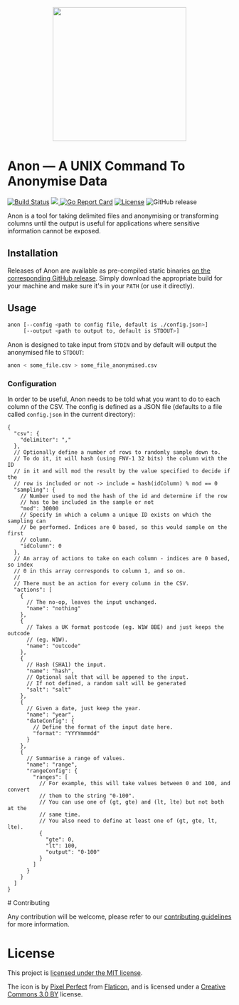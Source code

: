 <p align="center">
  <img src="icon.svg" width="300" />
</p>

# Anon — A UNIX Command To Anonymise Data
[![Build Status](https://travis-ci.org/intenthq/anon.svg?branch=master)](https://travis-ci.org/intenthq/anon) <a href="https://codecov.io/gh/intenthq/anon">
  <img src="https://codecov.io/gh/intenthq/anon/branch/master/graph/badge.svg" />
</a> [![Go Report Card](https://goreportcard.com/badge/github.com/intenthq/anon)](https://goreportcard.com/report/github.com/intenthq/anon) [![License](https://img.shields.io/npm/l/express.svg)](https://github.com/intenthq/anon/LICENSE)
![GitHub release](https://img.shields.io/github/release/intenthq/anon.svg)

Anon is a tool for taking delimited files and anonymising or transforming columns until the output is useful for applications where sensitive information cannot be exposed.

## Installation

Releases of Anon are available as pre-compiled static binaries [on the corresponding GitHub release](https://github.com/intenthq/anon/releases). Simply download the appropriate build for your machine and make sure it's in your `PATH` (or use it directly).

## Usage

```sh
anon [--config <path to config file, default is ./config.json>]
     [--output <path to output to, default is STDOUT>]
```

Anon is designed to take input from `STDIN` and by default will output the anonymised file to `STDOUT`:

```sh
anon < some_file.csv > some_file_anonymised.csv
```

### Configuration

In order to be useful, Anon needs to be told what you want to do to each column of the CSV. The config is defined as a JSON file (defaults to a file called `config.json` in the current directory):

```json5
{
  "csv": {
    "delimiter": ","
  },
  // Optionally define a number of rows to randomly sample down to.
  // To do it, it will hash (using FNV-1 32 bits) the column with the ID
  // in it and will mod the result by the value specified to decide if the
  // row is included or not -> include = hash(idColumn) % mod == 0
  "sampling": {
    // Number used to mod the hash of the id and determine if the row
    // has to be included in the sample or not
    "mod": 30000
    // Specify in which a column a unique ID exists on which the sampling can
    // be performed. Indices are 0 based, so this would sample on the first
    // column.
    "idColumn": 0
  },
  // An array of actions to take on each column - indices are 0 based, so index
  // 0 in this array corresponds to column 1, and so on.
  //
  // There must be an action for every column in the CSV.
  "actions": [
    {
      // The no-op, leaves the input unchanged.
      "name": "nothing"
    },
    {
      // Takes a UK format postcode (eg. W1W 8BE) and just keeps the outcode
      // (eg. W1W).
      "name": "outcode"
    },
    {
      // Hash (SHA1) the input.
      "name": "hash",
      // Optional salt that will be appened to the input.
      // If not defined, a random salt will be generated
      "salt": "salt"
    },
    {
      // Given a date, just keep the year.
      "name": "year",
      "dateConfig": {
        // Define the format of the input date here.
        "format": "YYYYmmmdd"
      }
    },
    {
      // Summarise a range of values.
      "name": "range",
      "rangeConfig": {
        "ranges": [
          // For example, this will take values between 0 and 100, and convert
          // them to the string "0-100".
          // You can use one of (gt, gte) and (lt, lte) but not both at the
          // same time.
          // You also need to define at least one of (gt, gte, lt, lte).
          {
            "gte": 0,
            "lt": 100,
            "output": "0-100"
          }
        ]
      }
    }
  ]
}
```

# Contributing

Any contribution will be welcome, please refer to our [contributing guidelines](CONTRIBUTING.md) for more information.

# License

This project is [licensed under the MIT license](LICENSE).

The icon is by [Pixel Perfect](https://www.flaticon.com/authors/pixel-perfect) from [Flaticon](https://www.flaticon.com/), and is licensed under a [Creative Commons 3.0 BY](http://creativecommons.org/licenses/by/3.0/) license.
